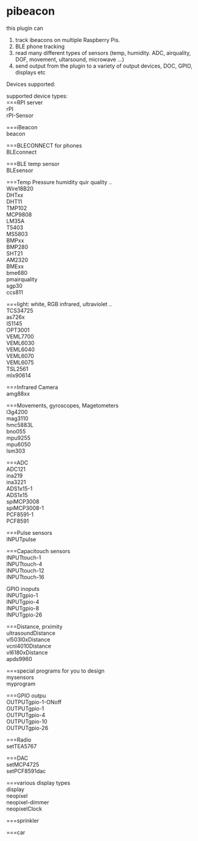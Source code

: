 # pibeacon
this plugin can 
1. track ibeacons on multiple Raspberry Pis. 
2. BLE phone tracking
3. read many different types of sensors (temp, humidity. ADC, airquality, DOF, movement, ultarsound, microwave ...)
4. send output from the plugin to a variety of output devices, DOC, GPIO, displays etc 

Devices supported:  
   
supported device types:    
===RPI server   
rPI   
rPI-Sensor   
   
===iBeacon   
beacon   
   
===BLECONNECT for phones   
BLEconnect   
   
===BLE temp sensor    
BLEsensor   
   
===Temp Pressure humidity quir quality ..    
Wire18B20   
DHTxx   
DHT11   
TMP102   
MCP9808   
LM35A   
T5403   
MS5803   
BMPxx   
BMP280   
SHT21   
AM2320   
BMExx   
bme680   
pmairquality   
sgp30   
ccs811   
   
===light: white, RGB infrared, ultraviolet ..    
TCS34725   
as726x   
IS1145   
OPT3001   
VEML7700   
VEML6030   
VEML6040   
VEML6070   
VEML6075   
TSL2561   
mlx90614   
   
===Infrared Camera    
amg88xx   
   
===Movements, gyroscopes, Magetometers   
l3g4200   
mag3110   
hmc5883L   
bno055   
mpu9255   
mpu6050   
lsm303   
   
===ADC    
ADC121   
ina219   
ina3221   
ADS1x15-1   
ADS1x15   
spiMCP3008   
spiMCP3008-1   
PCF8591-1   
PCF8591   
   
===Pulse sensors    
INPUTpulse   
   
===Capacitouch sensors   
INPUTtouch-1   
INPUTtouch-4   
INPUTtouch-12   
INPUTtouch-16   
   
GPIO inoputs    
INPUTgpio-1   
INPUTgpio-4   
INPUTgpio-8   
INPUTgpio-26   
   
===Distance, prximity    
ultrasoundDistance   
vl503l0xDistance   
vcnl4010Distance   
vl6180xDistance   
apds9960   
   
===special programs for you to design    
mysensors   
myprogram   
   
===GPIO outpu   
OUTPUTgpio-1-ONoff   
OUTPUTgpio-1   
OUTPUTgpio-4   
OUTPUTgpio-10   
OUTPUTgpio-26   
   
===Radio   
setTEA5767   
   
===DAC   
setMCP4725   
setPCF8591dac   
   
===various display types   
display   
neopixel   
neopixel-dimmer   
neopixelClock   
   
===sprinkler   
   
===car   
